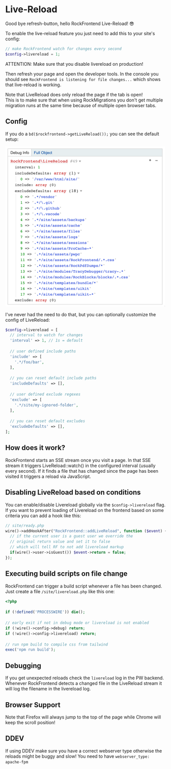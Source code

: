 # Live-Reload

Good bye refresh-button, hello RockFrontend Live-Reload! 😎

To enable the live-reload feature you just need to add this to your site's config:

```php
// make RockFrontend watch for changes every second
$config->livereload = 1;
```

<div class="uk-alert uk-alert-danger">ATTENTION: Make sure that you disable livereload on production!</div>

Then refresh your page and open the developer tools. In the console you should see `RockFrontend is listening for file changes...` which shows that live-reload is working.

<div class="uk-alert">
<div class="uk-margin-small">Note that LiveReload does only reload the page if the tab is open!</div>
<div class="uk-text-small">This is to make sure that when using RockMigrations you don't get multiple migration runs at the same time because of multiple open browser tabs.</div>
</div>

## Config

If you do a `bd($rockfrontend->getLiveReload());` you can see the default setup:

<img src=livereload.png class=blur>

I've never had the need to do that, but you can optionally customize the config of LiveReload:

```php
$config->livereload = [
  // interval to watch for changes
  'interval' => 1, // 1s = default

  // user defined include paths
  'include' => [
    '.*/foo/bar',
  ],

  // you can reset default include paths
  'includeDefaults' => [],

  // user defined exclude regexes
  'exclude' => [
    '.*/site/my-ignored-folder',
  ],

  // you can reset default excludes
  'excludeDefaults' => [],
];
```

## How does it work?

RockFrontend starts an SSE stream once you visit a page. In that SSE stream it triggers LiveReload::watch() in the configured interval (usually every second). If it finds a file that has changed since the page has been visited it triggers a reload via JavaScript.

## Disabling LiveReload based on conditions

You can enable/disable Livereload globally via the `$config->livereload` flag. If you want to prevent loading of Livereload on the frontend based on some criteria you can add a hook like this:

```php
// site/ready.php
wire()->addHookAfter("RockFrontend::addLiveReload", function ($event) {
  // if the current user is a guest user we override the
  // original return value and set it to false
  // which will tell RF to not add livereload markup
  if(wire()->user->isGuest()) $event->return = false;
});
```

## Executing build scripts on file change

RockFrontend can trigger a build script whenever a file has been changed. Just create a file `/site/livereload.php` like this one:

```php
<?php

if (!defined('PROCESSWIRE')) die();

// early exit if not in debug mode or livereload is not enabled
if (!wire()->config->debug) return;
if (!wire()->config->livereload) return;

// run npm build to compile css from tailwind
exec('npm run build');
```

## Debugging

If you get unexpected reloads check the `livereload` log in the PW backend. Whenever RockFrontend detects a changed file in the LiveReload stream it will log the filename in the livereload log.

## Browser Support

Note that Firefox will always jump to the top of the page while Chrome will keep the scroll position!

## DDEV

If using DDEV make sure you have a correct webserver type otherwise the reloads might be buggy and slow! You need to have `webserver_type: apache-fpm`

